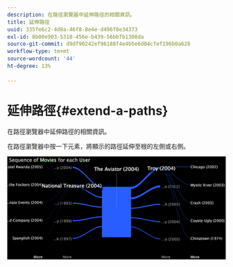 ```yaml
---
description: 在路徑瀏覽器中延伸路徑的相關資訊。
title: 延伸路徑
uuid: 335fe6c2-4d8a-46f8-8e4e-d496f8e34373
exl-id: 8b00e903-5318-456e-b439-56bbfb1308da
source-git-commit: d9df90242ef96188f4e4b5e6d04cfef196b0a628
workflow-type: tm+mt
source-wordcount: '44'
ht-degree: 13%

---
```


# 延伸路徑{#extend-a-paths}

在路徑瀏覽器中延伸路徑的相關資訊。

在路徑瀏覽器中按一下元素，將顯示的路徑延伸至根的左側或右側。

![](assets/vis_PathBrowser_ExplorePaths.png)
